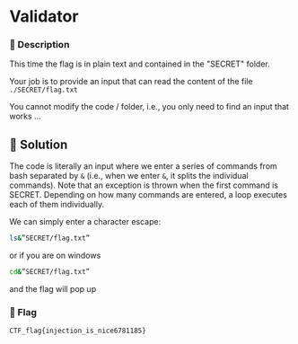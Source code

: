 # Validator

### 📄 Description
This time the flag is in plain text and contained in the "SECRET" folder.

Your job is to provide an input that can read the content of the file
`./SECRET/flag.txt`

You cannot modify the code / folder, i.e., you only need to find an
input that works ...

## 🔑 Solution
The code is literally an input where we enter a series of commands from bash separated by `&` (i.e., when we enter `&`, it splits the individual commands).
Note that an exception is thrown when the first command is SECRET.
Depending on how many commands are entered, a loop executes each of them individually.

We can simply enter a character escape:

```bash
ls&”SECRET/flag.txt”
```
or if you are on windows

```bash
cd&”SECRET/flag.txt”
```
and the flag will pop up


### 🚩 Flag
```plain
CTF_flag{injection_is_nice6781185}
```
